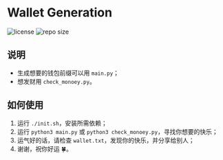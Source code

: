 # Wallet Generation

![license](https://img.shields.io/github/license/onthebigtree/Wallet-generation)
![repo size](https://img.shields.io/github/repo-size/onthebigtree/Wallet-generation)

## 说明

- 生成想要的钱包前缀可以用 `main.py`；
- 想发财用 `check_monoey.py`。

## 如何使用

1. 运行 `./init.sh`，安装所需依赖；
2. 运行 `python3 main.py` 或 `python3 check_monoey.py`，寻找你想要的快乐；
3. 运气好的话，请检查 `wallet.txt`，发现你的快乐，并分享给别人；
4. 谢谢，祝你好运 🍀。
